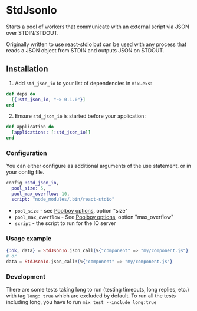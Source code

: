 # StdJsonIo

Starts a pool of workers that communicate with an external script via JSON over
STDIN/STDOUT.

Originally written to use [react-stdio](https://github.com/mjackson/react-stdio)
but can be used with any process that reads a JSON object from STDIN and outputs
JSON on STDOUT.

## Installation

1. Add `std_json_io` to your list of dependencies in `mix.exs`:
```elixir
def deps do
  [{:std_json_io, "~> 0.1.0"}]
end
```
2. Ensure `std_json_io` is started before your application:
```elixir
def application do
  [applications: [:std_json_io]]
end
```
### Configuration

You can either configure as additional arguments of the use statement, or in your config file.

```elixir
config :std_json_io,
  pool_size: 5,
  pool_max_overflow: 10,
  script: "node_modules/.bin/react-stdio"
```

* `pool_size` - see [Poolboy options](https://github.com/devinus/poolboy#options), option "size"
* `pool_max_overflow` - See [Poolboy options](https://github.com/devinus/poolboy#options), option "max_overflow"
* `script` - the script to run for the IO server

### Usage example
```elixir
{:ok, data} = StdJsonIo.json_call(%{"component" => "my/component.js"}
# or
data = StdJsonIo.json_call!(%{"component" => "my/component.js"}
```

### Development
There are some tests taking long to run (testing timeouts, long replies, etc.) with tag `long: true` which are excluded by default. To run all the tests including long, you have to run `mix test --include long:true`
